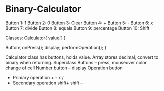 # Binary-Calculator

Button 1: 1
Button 2: 0
Button 3: Clear
Button 4: +
Button 5: -
Button 6: x
Button 7: divide
Button 8: equals
Button 9: percentage
Button 10: Shift

Classes: 
Calculator{
value[]
}

Button{
onPress();
display;
performOperation();
}


Calculator class has buttons, holds value. Array stores decimal, convert to binary when returning. 
Superclass Buttons – press, mouseover color change of cell
Number button – display 
Operation button
-	Primary operation + - x / 
-	Secondary operation shift+ shift – 

